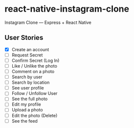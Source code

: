 # react-native-instagram-clone

Instagram Clone — Express + React Native

## User Stories

- [x] Create an account
- [ ] Request Secret
- [ ] Confirm Secret (Log In)
- [ ] Like / Unlike the photo
- [ ] Comment on a photo
- [ ] Search by user
- [ ] Search by location
- [ ] See user profile
- [ ] Follow / Unfollow User
- [ ] See the full photo
- [ ] Edit my profile
- [ ] Upload a photo
- [ ] Edit the photo (Delete)
- [ ] See the feed
